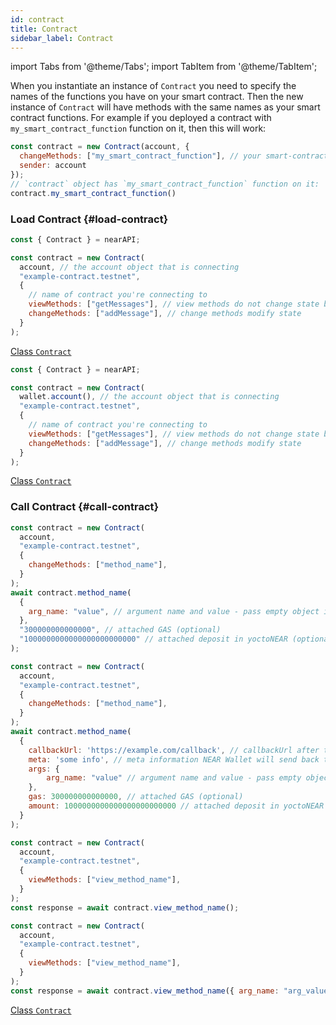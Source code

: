 ```yaml
---
id: contract
title: Contract
sidebar_label: Contract
---
```


import Tabs from '@theme/Tabs';
import TabItem from '@theme/TabItem';

When you instantiate an instance of `Contract` you need to specify the names of the functions you have on your smart contract.
Then the new instance of `Contract` will have methods with the same names as your smart contract functions.
For example if you deployed a contract with `my_smart_contract_function` function on it, then this will work:
```js
const contract = new Contract(account, {
  changeMethods: ["my_smart_contract_function"], // your smart-contract has a function `my_smart_contract_function`
  sender: account
});
// `contract` object has `my_smart_contract_function` function on it: 
contract.my_smart_contract_function()
```

### Load Contract {#load-contract}

<Tabs>
<TabItem value="Standard" label="Standard" default>

```js
const { Contract } = nearAPI;

const contract = new Contract(
  account, // the account object that is connecting
  "example-contract.testnet",
  {
    // name of contract you're connecting to
    viewMethods: ["getMessages"], // view methods do not change state but usually return a value
    changeMethods: ["addMessage"], // change methods modify state
  }
);
```

[<span class="typedoc-icon typedoc-icon-class"></span> Class `Contract`](https://near.github.io/near-api-js/classes/contract.Contract)

</TabItem>
<TabItem value="wallet" label="Using Wallet">

```js
const { Contract } = nearAPI;

const contract = new Contract(
  wallet.account(), // the account object that is connecting
  "example-contract.testnet",
  {
    // name of contract you're connecting to
    viewMethods: ["getMessages"], // view methods do not change state but usually return a value
    changeMethods: ["addMessage"], // change methods modify state
  }
);
```

[<span class="typedoc-icon typedoc-icon-class"></span> Class `Contract`](https://near.github.io/near-api-js/classes/contract.Contract)

</TabItem>
</Tabs>

### Call Contract {#call-contract}

<Tabs>
<TabItem value="method" label="Change Method" default>

```js
const contract = new Contract(
  account,
  "example-contract.testnet",
  {
    changeMethods: ["method_name"],
  }
);
await contract.method_name(
  {
    arg_name: "value", // argument name and value - pass empty object if no args required
  },
  "300000000000000", // attached GAS (optional)
  "1000000000000000000000000" // attached deposit in yoctoNEAR (optional)
);
```

</TabItem>
<TabItem value="callback" label="Change Method w/ callbackUrl and meta">

```js
const contract = new Contract(
  account,
  "example-contract.testnet",
  {
    changeMethods: ["method_name"],
  }
);
await contract.method_name(
  {
    callbackUrl: 'https://example.com/callback', // callbackUrl after the transaction approved (optional)
    meta: 'some info', // meta information NEAR Wallet will send back to the application. `meta` will be attached to the `callbackUrl` as a url param
    args: {
        arg_name: "value" // argument name and value - pass empty object if no args required
    },
    gas: 300000000000000, // attached GAS (optional)
    amount: 1000000000000000000000000 // attached deposit in yoctoNEAR (optional)
  }
);
```

</TabItem>
<TabItem value="view" label="View Method">

```js
const contract = new Contract(
  account,
  "example-contract.testnet",
  {
    viewMethods: ["view_method_name"],
  }
);
const response = await contract.view_method_name();
```

</TabItem>
<TabItem value="args" label="View Method w/ args">

```js
const contract = new Contract(
  account,
  "example-contract.testnet",
  {
    viewMethods: ["view_method_name"],
  }
);
const response = await contract.view_method_name({ arg_name: "arg_value" });
```

</TabItem>
</Tabs>

[<span class="typedoc-icon typedoc-icon-class"></span> Class `Contract`](https://near.github.io/near-api-js/classes/contract.Contract)

[//]: # (## Transactions {#transactions})

[//]: # (A [Transaction]&#40;/concepts/basics/transactions/overview&#41; is a collection of Actions, and there are few types of Actions.)
[//]: # (For every type of Action there is a function on Account that you can use to invoke the Action, but Account also exposes `signAndSendTransaction` function which you can use to build and invoke a batch transaction.)
